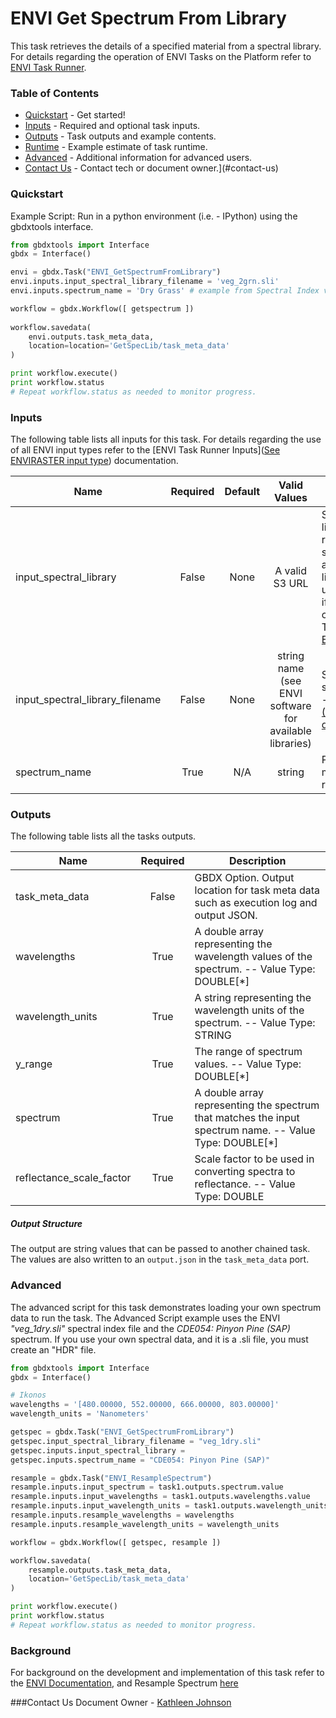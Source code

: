 
# ENVI Get Spectrum From Library

This task retrieves the details of a specified material from a spectral library. For details regarding the operation of ENVI Tasks on the Platform refer to [ENVI Task Runner](https://github.com/TDG-Platform/docs/blob/master/ENVI_Task_Runner_Inputs.md).

### Table of Contents

- [Quickstart](#quickstart) - Get started!
- [Inputs](#inputs) - Required and optional task inputs.
- [Outputs](#outputs) - Task outputs and example contents.
- [Runtime](#runtime) - Example estimate of task runtime.
- [Advanced](#advanced) - Additional information for advanced users.
- [Contact Us](#contact-us) - Contact tech or document owner.](#contact-us)



### Quickstart

Example Script: Run in a python environment (i.e. - IPython) using the gbdxtools interface.

```python
from gbdxtools import Interface
gbdx = Interface()

envi = gbdx.Task("ENVI_GetSpectrumFromLibrary")
envi.inputs.input_spectral_library_filename = 'veg_2grn.sli'
envi.inputs.spectrum_name = 'Dry Grass' # example from Spectral Index veg_2grn.sli

workflow = gbdx.Workflow([ getspectrum ])
	
workflow.savedata(
    envi.outputs.task_meta_data,
    location=location='GetSpecLib/task_meta_data'
)

print workflow.execute()
print workflow.status
# Repeat workflow.status as needed to monitor progress.
```



### Inputs

The following table lists all inputs for this task. For details regarding the use of all ENVI input types refer to the [ENVI Task Runner Inputs]([See ENVIRASTER input type](https://github.com/TDG-Platform/docs/blob/master/ENVI_Task_Runner_Inputs.md)) documentation.

| Name                            | Required | Default |               Valid Values               | Description                              |
| ------------------------------- | :------: | :-----: | :--------------------------------------: | ---------------------------------------- |
| input_spectral_library          |  False   |  None   |              A valid S3 URL              | Specify a spectral library from which to retrieve a particular spectrum. This may be an ENVI library or a library that you have uploaded.  It is required if you are using a custom library. — Value Type: [ENVISPECTRALLIBRARY](https://github.com/TDG-Platform/docs/blob/master/ENVI_Task_Runner_Inputs.md#envispectrallibrary) |
| input_spectral_library_filename |  False   |  None   | string name (see ENVI software for available libraries) | String name of the ENVI spectral library file .sli -- Value Type: STRING [(See Task Runner details)](https://github.com/TDG-Platform/docs/blob/master/ENVI_Task_Runner_Inputs.md#envispectrallibrary) |
| spectrum_name                   |   True   |   N/A   |                  string                  | Provide a string with the material spectrum to be retreived. |



### Outputs

The following table lists all the tasks outputs.

| Name                     | Required | Description                              |
| ------------------------ | :------: | ---------------------------------------- |
| task_meta_data           |  False   | GBDX Option. Output location for task meta data such as execution log and output JSON. |
| wavelengths              |   True   | A double array representing the wavelength values of the spectrum. -- Value Type: DOUBLE[*] |
| wavelength_units         |   True   | A string representing the wavelength units of the spectrum. -- Value Type: STRING |
| y_range                  |   True   | The range of spectrum values. -- Value Type: DOUBLE[*] |
| spectrum                 |   True   | A double array representing the spectrum that matches the input spectrum name. -- Value Type: DOUBLE[*] |
| reflectance_scale_factor |   True   | Scale factor to be used in converting spectra to reflectance. -- Value Type: DOUBLE |

##### Output Structure

The output are string values that can be passed to another chained task. The values are also written to an `output.json` in the `task_meta_data` port. 



### Advanced

The advanced script for this task demonstrates loading your own spectrum data to run the task. The Advanced Script example uses the ENVI  *"veg_1dry.sli"* spectral index file and the *CDE054: Pinyon Pine (SAP)* spectrum. If you use your own spectral data, and it is a .sli file, you must create an "HDR" file.

```python
from gbdxtools import Interface
gbdx = Interface()

# Ikonos
wavelengths = '[480.00000, 552.00000, 666.00000, 803.00000]'
wavelength_units = 'Nanometers'

getspec = gbdx.Task("ENVI_GetSpectrumFromLibrary")
getspec.input_spectral_library_filename = "veg_1dry.sli"
getspec.inputs.input_spectral_library = 
getspec.inputs.spectrum_name = "CDE054: Pinyon Pine (SAP)"

resample = gbdx.Task("ENVI_ResampleSpectrum")
resample.inputs.input_spectrum = task1.outputs.spectrum.value
resample.inputs.input_wavelengths = task1.outputs.wavelengths.value
resample.inputs.input_wavelength_units = task1.outputs.wavelength_units.value
resample.inputs.resample_wavelengths = wavelengths
resample.inputs.resample_wavelength_units = wavelength_units

workflow = gbdx.Workflow([ getspec, resample ])

workflow.savedata(
    resample.outputs.task_meta_data, 
    location='GetSpecLib/task_meta_data'
)

print workflow.execute()
print workflow.status
# Repeat workflow.status as needed to monitor progress.
```



### Background

For background on the development and implementation of this task refer to the [ENVI Documentation](https://www.harrisgeospatial.com/docs/ENVIGetSpectrumFromLibraryTask.html), and Resample Spectrum [here](https://www.harrisgeospatial.com/docs/ENVIResampleSpectrumTask.html)



###Contact Us
Document Owner - [Kathleen Johnson](kajohnso@digitalglobe.com)


